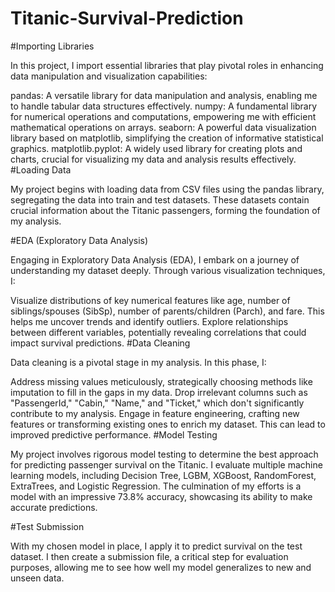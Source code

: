 # Titanic-Survival-Prediction
#Importing Libraries

In this project, I import essential libraries that play pivotal roles in enhancing data manipulation and visualization capabilities:

pandas: A versatile library for data manipulation and analysis, enabling me to handle tabular data structures effectively.
numpy: A fundamental library for numerical operations and computations, empowering me with efficient mathematical operations on arrays.
seaborn: A powerful data visualization library based on matplotlib, simplifying the creation of informative statistical graphics.
matplotlib.pyplot: A widely used library for creating plots and charts, crucial for visualizing my data and analysis results effectively.
#Loading Data

My project begins with loading data from CSV files using the pandas library, segregating the data into train and test datasets. These datasets contain crucial information about the Titanic passengers, forming the foundation of my analysis.

#EDA (Exploratory Data Analysis)

Engaging in Exploratory Data Analysis (EDA), I embark on a journey of understanding my dataset deeply. Through various visualization techniques, I:

Visualize distributions of key numerical features like age, number of siblings/spouses (SibSp), number of parents/children (Parch), and fare. This helps me uncover trends and identify outliers.
Explore relationships between different variables, potentially revealing correlations that could impact survival predictions.
#Data Cleaning

Data cleaning is a pivotal stage in my analysis. In this phase, I:

Address missing values meticulously, strategically choosing methods like imputation to fill in the gaps in my data.
Drop irrelevant columns such as "PassengerId," "Cabin," "Name," and "Ticket," which don't significantly contribute to my analysis.
Engage in feature engineering, crafting new features or transforming existing ones to enrich my dataset. This can lead to improved predictive performance.
#Model Testing

My project involves rigorous model testing to determine the best approach for predicting passenger survival on the Titanic. I evaluate multiple machine learning models, including Decision Tree, LGBM, XGBoost, RandomForest, ExtraTrees, and Logistic Regression. The culmination of my efforts is a model with an impressive 73.8% accuracy, showcasing its ability to make accurate predictions.

#Test Submission

With my chosen model in place, I apply it to predict survival on the test dataset. I then create a submission file, a critical step for evaluation purposes, allowing me to see how well my model generalizes to new and unseen data.

